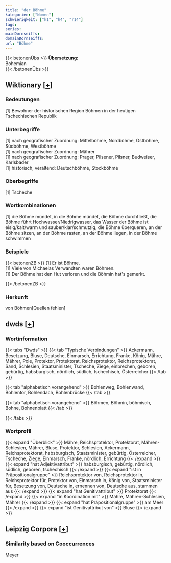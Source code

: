 ```yaml
---
title: "der Böhme"
kategorien: ["Nomen"]
schwierigkeit: ["k1", "h4", "r14"]
tags:
series:
mainDornseiffs:
domainDornseiffs:
url: "Böhme"
---
```


{{< betonenÜbs >}}
**Übersetzung:**  
Bohemian  
{{< /betonenÜbs >}}

## Wiktionary [[+](https://de.wiktionary.org/wiki/Böhme)]

### Bedeutungen
[1] Bewohner der historischen Region Böhmen in der heutigen Tschechischen Republik  

### Unterbegriffe
[1] nach geografischer Zuordnung: Mittelböhme, Nordböhme, Ostböhme, Südböhme, Westböhme  
[1] nach geografischer Zuordnung: Mährer  
[1] nach geografischer Zuordnung: Prager, Pilsener, Pilsner, Budweiser, Karlsbader  
[1] historisch, veraltend: Deutschböhme, Stockböhme  

### Oberbegriffe
[1] Tscheche  

### Wortkombinationen
[1] die Böhme mündet, in die Böhme mündet, die Böhme durchfließt, die Böhme führt Hochwasser/Niedrigwasser, das Wasser der Böhme ist eisig/kalt/warm und sauber/klar/schmutzig, die Böhme überqueren, an der Böhme sitzen, an der Böhme rasten, an der Böhme liegen, in der Böhme schwimmen  

### Beispiele
{{< betonenZB >}}
[1] Er ist Böhme.  
[1] Viele von Michaelas Verwandten waren Böhmen.  
[1] Der Böhme hat den Hut verloren und die Böhmin hat's gemerkt.  

{{< /betonenZB >}}
### Herkunft
von Böhmen[Quellen fehlen]  



## dwds [[+](https://www.dwds.de/wb/Böhme)]

### Wortinformation
{{< tabs "Dwds" >}}
{{< tab "Typische Verbindungen" >}}
Ackermann, Besetzung, Bluse, Deutsche, Einmarsch, Errichtung, Franke, König, Mähre, Mährer, Pole, Protektor, Protektorat, Reichsprotektor, Reichsprotektorat, Sand, Schlesien, Staatsminister, Tscheche, Ziege, einbrechen, geboren, gebürtig, habsburgisch, nördlich, südlich, tschechisch, Österreicher
{{< /tab >}}

{{< tab "alphabetisch vorangehend" >}}
Bohlenweg, Bohlenwand, Bohlentor, Bohlendach, Bohlenbrücke
{{< /tab >}}

{{< tab "alphabetisch vorangehend" >}}
Böhmen, Böhmin, böhmisch, Bohne, Bohnenblatt
{{< /tab >}}

{{< /tabs >}}

### Wortprofil
{{< expand "Überblick" >}} Mähre, Reichsprotektor, Protektorat, Mähren-Schlesien, Mährer, Bluse, Protektor, Schlesien, Ackermann, Reichsprotektorat, habsburgisch, Staatsminister, gebürtig, Österreicher, Tscheche, Ziege, Einmarsch, Franke, nördlich, Errichtung {{< /expand >}}
{{< expand "hat Adjektivattribut" >}} habsburgisch, gebürtig, nördlich, südlich, geboren, tschechisch {{< /expand >}}
{{< expand "ist in Präpositionalgruppe" >}} Reichsprotektor von, Reichsprotektor in, Reichsprotektor für, Protektor von, Einmarsch in, König von, Staatsminister für, Besetzung von, Deutsche in, ernennen von, Deutsche aus, stammen aus {{< /expand >}}
{{< expand "hat Genitivattribut" >}} Protektorat {{< /expand >}}
{{< expand "in Koordination mit" >}} Mähre, Mähren-Schlesien, Mährer {{< /expand >}}
{{< expand "hat Präpositionalgruppe" >}} am Meer {{< /expand >}}
{{< expand "ist Genitivattribut von" >}} Bluse {{< /expand >}}

## Leipzig Corpora [[+](https://corpora.uni-leipzig.de/en/res?word=Böhme&corpusId=deu_newscrawl-public_2018)]


### Similarity based on Cooccurrences
Meyer

